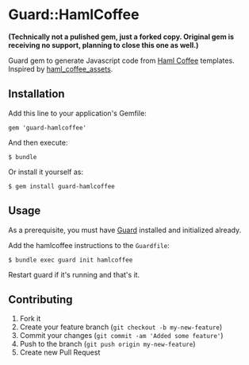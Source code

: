 # Guard::HamlCoffee

**(Technically not a pulished gem, just a forked copy. Original gem is receiving no support, planning to close this one as well.)**

Guard gem to generate Javascript code from [Haml Coffee](https://github.com/netzpirat/haml-coffee) templates. Inspired by [haml_coffee_assets](https://github.com/netzpirat/haml_coffee_assets).

## Installation

Add this line to your application's Gemfile:

    gem 'guard-hamlcoffee'

And then execute:

    $ bundle

Or install it yourself as:

    $ gem install guard-hamlcoffee

## Usage

As a prerequisite, you must have [Guard](https://github.com/guard/guard) installed and initialized already.

Add the hamlcoffee instructions to the `Guardfile`:
    
    $ bundle exec guard init hamlcoffee

Restart guard if it's running and that's it.

## Contributing

1. Fork it
2. Create your feature branch (`git checkout -b my-new-feature`)
3. Commit your changes (`git commit -am 'Added some feature'`)
4. Push to the branch (`git push origin my-new-feature`)
5. Create new Pull Request
